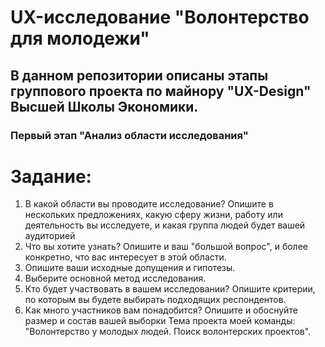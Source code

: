 # UX-исследование "Волонтерство для молодежи"
## В данном репозитории описаны этапы группового проекта по майнору "UX-Design" Высшей Школы Экономики. 
### Первый этап "Анализ области исследования"
# Задание:
1. В какой области вы проводите исследование? Опишите в нескольких предложениях, какую сферу жизни, работу или деятельность вы исследуете, и какая группа людей будет вашей аудиторией
2. Что вы хотите узнать? Опишите и ваш "большой вопрос", и более конкретно, что вас интересует в этой области.
3. Опишите ваши исходные допущения и гипотезы.
4. Выберите основной метод исследования.
5. Кто будет участвовать в вашем исследовании? Опишите критерии, по которым вы будете выбирать подходящих респондентов.
6. Как много участников вам понадобится? Опишите и обоснуйте размер и состав вашей выборки
Тема проекта моей команды: "Волонтерство у молодых людей. Поиск волонтерских проектов".
